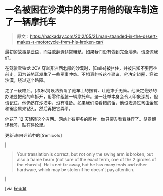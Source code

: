 # 一名被困在沙漠中的男子用他的破车制造了一辆摩托车

> 原文：<https://hackaday.com/2012/05/21/man-stranded-in-the-desert-makes-a-motorcycle-from-his-broken-car/>

最初的[故事是法语](http://chameaudacier.free.fr/moto2.html)，而[谷歌翻译非常粗糙](http://translate.google.com/translate?hl=en&sl=fr&tl=en&u=http%3A%2F%2Fchameaudacier.free.fr%2Fmoto2.html)。如果我们没有做到完全准确，请原谅我们。

在驾驶雪铁龙 2CV 穿越非洲西北部的沙漠时，[Emile]被拦住，并被告知不要再往前走，因为该地区发生了一些军事冲突。不想真的听这个建议，他决定绕圈，穿过沙漠，绕过这个路障。

走了一段路后，[埃米尔]设法折断了他车上的摆臂，让他束手无策。他决定最好的办法是把他的车拆开，用零件组装一辆摩托车。这一壮举本身会令人印象深刻，但请记住，他仍然在沙漠中，没有准备。如果我们没看错的话，他设法通过弯曲金属和锯金属来钻孔，然后再把它弄平。

他花了 12 天建造这个东西。网站上有更多的图片，你只要去看看就行了。随意翻译标签，贴在评论里。

更新:来自评论中的[Semicolo]

| 

> Your translation is correct, but not only the swing arm is broken, but also a frame beam (not sure of the exact term, one of the 2 girders of the chassis). He is not far away, but he has many tools and other hardware, which may be stolen if he doesn't pay attention.

 |

[via [Reddit](http://www.reddit.com/r/DIY/comments/txwpk/a_frenchman_stranded_in_the_desert_build_a_bike/)